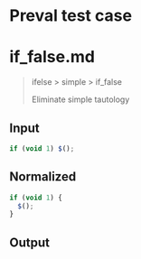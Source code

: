 # Preval test case

# if_false.md

> ifelse > simple > if_false
>
> Eliminate simple tautology

## Input

`````js filename=intro
if (void 1) $();
`````

## Normalized

`````js filename=intro
if (void 1) {
  $();
}
`````

## Output

`````js filename=intro

`````
